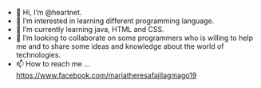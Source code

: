 - 👋 Hi, I’m @heartnet.
- 👀 I’m interested in learning different programming language.
- 🌱 I’m currently learning java, HTML and CSS.
- 💞️ I’m looking to collaborate on some programmers who is willing to help me and to share some ideas and knowledge about the world of technologies.
- 📫 How to reach me ...
https://www.facebook.com/mariatheresafajilagmago19
<!---
heartnet19/heartnet19 is a ✨ special ✨ repository because its `README.md` (this file) appears on your GitHub profile.
You can click the Preview link to take a look at your changes.
--->
